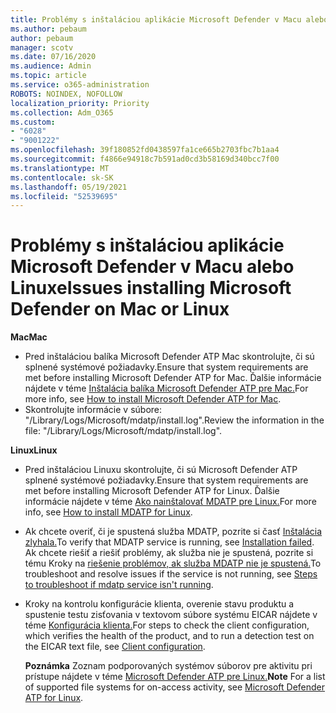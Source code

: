 ```yaml
---
title: Problémy s inštaláciou aplikácie Microsoft Defender v Macu alebo Linuxe
ms.author: pebaum
author: pebaum
manager: scotv
ms.date: 07/16/2020
ms.audience: Admin
ms.topic: article
ms.service: o365-administration
ROBOTS: NOINDEX, NOFOLLOW
localization_priority: Priority
ms.collection: Adm_O365
ms.custom:
- "6028"
- "9001222"
ms.openlocfilehash: 39f180852fd0438597fa1ce665b2703fbc7b1aa4
ms.sourcegitcommit: f4866e94918c7b591ad0cd3b58169d340bcc7f00
ms.translationtype: MT
ms.contentlocale: sk-SK
ms.lasthandoff: 05/19/2021
ms.locfileid: "52539695"
---
```

# <a name="issues-installing-microsoft-defender-on-mac-or-linux"></a><span data-ttu-id="f0bab-102">Problémy s inštaláciou aplikácie Microsoft Defender v Macu alebo Linuxe</span><span class="sxs-lookup"><span data-stu-id="f0bab-102">Issues installing Microsoft Defender on Mac or Linux</span></span>

<span data-ttu-id="f0bab-103">**Mac**</span><span class="sxs-lookup"><span data-stu-id="f0bab-103">**Mac**</span></span>

- <span data-ttu-id="f0bab-104">Pred inštaláciou balíka Microsoft Defender ATP Mac skontrolujte, či sú splnené systémové požiadavky.</span><span class="sxs-lookup"><span data-stu-id="f0bab-104">Ensure that system requirements are met before installing Microsoft Defender ATP for Mac.</span></span> <span data-ttu-id="f0bab-105">Ďalšie informácie nájdete v téme [Inštalácia balíka Microsoft Defender ATP pre Mac.](/windows/security/threat-protection/microsoft-defender-atp/microsoft-defender-atp-mac#how-to-install-microsoft-defender-atp-for-mac)</span><span class="sxs-lookup"><span data-stu-id="f0bab-105">For more info, see [How to install Microsoft Defender ATP for Mac](/windows/security/threat-protection/microsoft-defender-atp/microsoft-defender-atp-mac#how-to-install-microsoft-defender-atp-for-mac).</span></span>  
- <span data-ttu-id="f0bab-106">Skontrolujte informácie v súbore: "/Library/Logs/Microsoft/mdatp/install.log".</span><span class="sxs-lookup"><span data-stu-id="f0bab-106">Review the information in the file: "/Library/Logs/Microsoft/mdatp/install.log".</span></span>

<span data-ttu-id="f0bab-107">**Linux**</span><span class="sxs-lookup"><span data-stu-id="f0bab-107">**Linux**</span></span>

- <span data-ttu-id="f0bab-108">Pred inštaláciou Linuxu skontrolujte, či sú Microsoft Defender ATP splnené systémové požiadavky.</span><span class="sxs-lookup"><span data-stu-id="f0bab-108">Ensure that system requirements are met before installing Microsoft Defender ATP for Linux.</span></span> <span data-ttu-id="f0bab-109">Ďalšie informácie nájdete v téme [Ako nainštalovať MDATP pre Linux.](/windows/security/threat-protection/microsoft-defender-atp/microsoft-defender-atp-linux#system-requirements)</span><span class="sxs-lookup"><span data-stu-id="f0bab-109">For more info, see [How to install MDATP for Linux](/windows/security/threat-protection/microsoft-defender-atp/microsoft-defender-atp-linux#system-requirements).</span></span> 
- <span data-ttu-id="f0bab-110">Ak chcete overiť, či je spustená služba MDATP, pozrite si časť [Inštalácia zlyhala.](/windows/security/threat-protection/microsoft-defender-atp/linux-support-install#installation-failed)</span><span class="sxs-lookup"><span data-stu-id="f0bab-110">To verify that MDATP service is running, see [Installation failed](/windows/security/threat-protection/microsoft-defender-atp/linux-support-install#installation-failed).</span></span>  
    <span data-ttu-id="f0bab-111">Ak chcete riešiť a riešiť problémy, ak služba nie je spustená, pozrite si tému Kroky na [riešenie problémov, ak služba MDATP nie je spustená.](/windows/security/threat-protection/microsoft-defender-atp/linux-support-install#steps-to-troubleshoot-if-mdatp-service-isnt-running)</span><span class="sxs-lookup"><span data-stu-id="f0bab-111">To troubleshoot and resolve issues if the service is not running, see [Steps to troubleshoot if mdatp service isn't running](/windows/security/threat-protection/microsoft-defender-atp/linux-support-install#steps-to-troubleshoot-if-mdatp-service-isnt-running).</span></span>
- <span data-ttu-id="f0bab-112">Kroky na kontrolu konfigurácie klienta, overenie stavu produktu a spustenie testu zisťovania v textovom súbore systému EICAR nájdete v téme [Konfigurácia klienta.](/windows/security/threat-protection/microsoft-defender-atp/linux-install-manually#client-configuration)</span><span class="sxs-lookup"><span data-stu-id="f0bab-112">For steps to check the client configuration, which verifies the health of the product, and to run a detection test on the EICAR text file, see [Client configuration](/windows/security/threat-protection/microsoft-defender-atp/linux-install-manually#client-configuration).</span></span>  

    <span data-ttu-id="f0bab-113">**Poznámka** Zoznam podporovaných systémov súborov pre aktivitu pri prístupe nájdete v téme [Microsoft Defender ATP pre Linux.](/windows/security/threat-protection/microsoft-defender-atp/microsoft-defender-atp-linux#system-requirements)</span><span class="sxs-lookup"><span data-stu-id="f0bab-113">**Note** For a list of supported file systems for on-access activity, see [Microsoft Defender ATP for Linux](/windows/security/threat-protection/microsoft-defender-atp/microsoft-defender-atp-linux#system-requirements).</span></span>